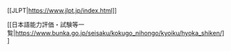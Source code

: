 
[[JLPT|https://www.jlpt.jp/index.html]]

[[日本語能力評価・試験等一覧|https://www.bunka.go.jp/seisaku/kokugo_nihongo/kyoiku/hyoka_shiken/]]
